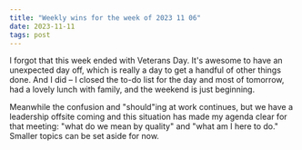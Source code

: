 ```yaml
---
title: "Weekly wins for the week of 2023 11 06"
date: 2023-11-11
tags: post
---
```


I forgot that this week ended with Veterans Day. It's awesome to have an unexpected day off, which is really a day to get a handful of other things done. And I did – I closed the to-do list for the day and most of tomorrow, had a lovely lunch with family, and the weekend is just beginning.

Meanwhile the confusion and "should"ing at work continues, but we have a leadership offsite coming and this situation has made my agenda clear for that meeting: "what do we mean by quality" and "what am I here to do." Smaller topics can be set aside for now.
